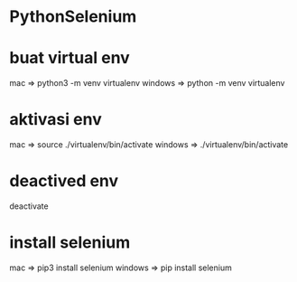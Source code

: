 # PythonSelenium

# buat virtual env
mac => python3 -m venv virtualenv
windows => python -m venv virtualenv

# aktivasi env
mac => source ./virtualenv/bin/activate
windows => ./virtualenv/bin/activate

# deactived env
deactivate

# install selenium
mac => pip3 install selenium
windows => pip install selenium

